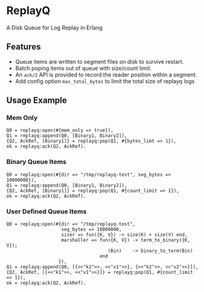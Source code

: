 # ReplayQ

A Disk Queue for Log Replay in Erlang

## Features

* Queue items are written to segment files on disk to survive restart.
* Batch poping items out of queue with size/count limit.
* An `ack/2` API is provided to record the reader position within a segment.
* Add config option `max_total_bytes` to limit the total size of replayq logs

## Usage Example

### Mem Only

```
Q0 = replayq:open(#{mem_only => true}),
Q1 = replayq:append(Q0, [Binary1, Binary2]),
{Q2, AckRef, [Binary1]} = replayq:pop(Q1, #{bytes_limt => 1}),
ok = replayq:ack(Q2, AckRef).
```

### Binary Queue Items

```
Q0 = replayq:open(#{dir => "/tmp/replayq-test", seg_bytes => 10000000}),
Q1 = replayq:append(Q0, [Binary1, Binary2]),
{Q2, AckRef, [Binary1]} = replayq:pop(Q1, #{count_limit => 1}),
ok = replayq:ack(Q2, AckRef).
```

### User Defined Queue Items

```
Q0 = replayq:open(#{dir => "/tmp/replayq-test",
                    seg_bytes => 10000000,
                    sizer => fun({K, V}) -> size(K) + size(V) end,
                    marshaller => fun({K, V}) -> term_to_binary({K, V});
                                     (Bin)    -> binary_to_term(Bin)
                                  end
                   }),
Q1 = replayq:append(Q0, [{<<"k1">>, <<"v1">>}, {<<"k2">>, <<"v2">>}]),
{Q2, AckRef, [{<<"k1">>, <<"v1">>}]} = replayq:pop(Q1, #{count_limit => 1}),
ok = replayq:ack(Q2, AckRef).
```
